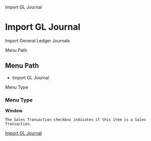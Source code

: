 
Import GL Journal
# Import GL Journal


Import General Ledger Journals

Menu Path
## Menu Path



- Import GL Journal

Menu Type
### Menu Type

**Window**

```
The Sales Transaction checkbox indicates if this item is a Sales Transaction.
```

[Import GL Journal](functional-guide/window/window-import-gl-journal.md)